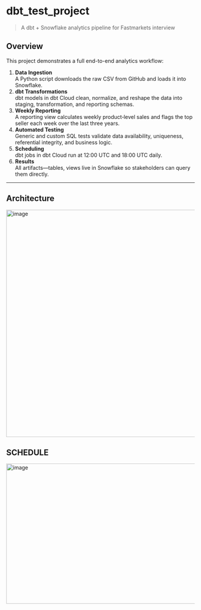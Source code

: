 # dbt_test_project

> A dbt + Snowflake analytics pipeline for Fastmarkets interview

## Overview

This project demonstrates a full end-to-end analytics workflow:

1. **Data Ingestion**  
   A Python script downloads the raw CSV from GitHub and loads it into Snowflake.
2. **dbt Transformations**  
   dbt models in dbt Cloud clean, normalize, and reshape the data into staging, transformation, and reporting schemas.
3. **Weekly Reporting**  
   A reporting view calculates weekly product‐level sales and flags the top seller each week over the last three years.
4. **Automated Testing**  
   Generic and custom SQL tests validate data availability, uniqueness, referential integrity, and business logic.
5. **Scheduling**  
   dbt jobs in dbt Cloud run at 12:00 UTC and 18:00 UTC daily.
6. **Results**  
   All artifacts—tables, views live in Snowflake so stakeholders can query them directly.

---

## Architecture
<img width="1344" height="608" alt="image" src="https://github.com/user-attachments/assets/4bfca7bf-d5fe-4da5-980b-c694704945be" />

## SCHEDULE
<img width="1623" height="375" alt="image" src="https://github.com/user-attachments/assets/9d90f6a2-f5a3-47c9-8de3-9f7c0a026e66" />

